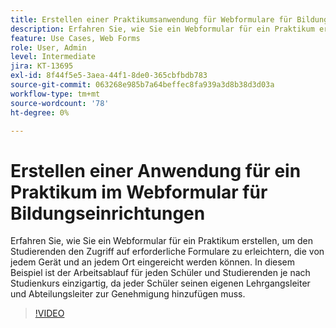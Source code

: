 ```yaml
---
title: Erstellen einer Praktikumsanwendung für Webformulare für Bildungseinrichtungen
description: Erfahren Sie, wie Sie ein Webformular für ein Praktikum erstellen
feature: Use Cases, Web Forms
role: User, Admin
level: Intermediate
jira: KT-13695
exl-id: 8f44f5e5-3aea-44f1-8de0-365cbfbdb783
source-git-commit: 063268e985b7a64beffec8fa939a3d8b38d3d03a
workflow-type: tm+mt
source-wordcount: '78'
ht-degree: 0%

---
```


# Erstellen einer Anwendung für ein Praktikum im Webformular für Bildungseinrichtungen

Erfahren Sie, wie Sie ein Webformular für ein Praktikum erstellen, um den Studierenden den Zugriff auf erforderliche Formulare zu erleichtern, die von jedem Gerät und an jedem Ort eingereicht werden können. In diesem Beispiel ist der Arbeitsablauf für jeden Schüler und Studierenden je nach Studienkurs einzigartig, da jeder Schüler seinen eigenen Lehrgangsleiter und Abteilungsleiter zur Genehmigung hinzufügen muss.

>[!VIDEO](https://video.tv.adobe.com/v/3421853?quality=12&learn=on&hidetitle=true)
